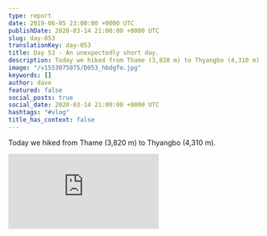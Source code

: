 ```yaml
---
type: report
date: 2019-06-05 23:00:00 +0000 UTC
publishDate: 2020-03-14 21:00:00 +0000 UTC
slug: day-053
translationKey: day-053
title: Day 53 - An unexpectedly short day.
description: Today we hiked from Thame (3,820 m) to Thyangbo (4,310 m).
image: "/v1553075075/D053_hbdgfo.jpg"
keywords: []
author: dave
featured: false
social_posts: true
social_date: 2020-03-14 21:00:00 +0000 UTC
hashtags: "#vlog"
title_has_context: false
---
```


Today we hiked from Thame (3,820 m) to Thyangbo (4,310 m).

<iframe class="youtube" src="https://www.youtube.com/embed/JH_znHQmDJ8" frameborder="0" allow="accelerometer; autoplay; encrypted-media; gyroscope; picture-in-picture" allowfullscreen></iframe>

